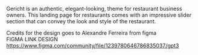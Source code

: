 Gericht is an authentic, elegant-looking, theme for restaurant business owners. This landing page for restaurants comes with an impressive slider section that can convey the look and style of the restaurant.

Credits for the design goes to Alexandre Ferreira from figma
<br/>
FIGMA LINK DESIGN
https://www.figma.com/community/file/1239780646786835037/gpt3
